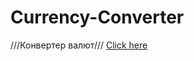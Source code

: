 # Currency-Converter

///Конвертер валют/// [Click here](https://akezhev.github.io/Currency-Converter/)
